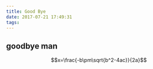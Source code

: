 ```yaml
---
title: Good Bye
date: 2017-07-21 17:49:31
tags:
---
```

<script type="text/javascript" src="http://cdn.mathjax.org/mathjax/latest/MathJax.js?config=default"></script>
## goodbye man
$$x=\frac{-b\pm\sqrt{b^2-4ac}}{2a}$$
